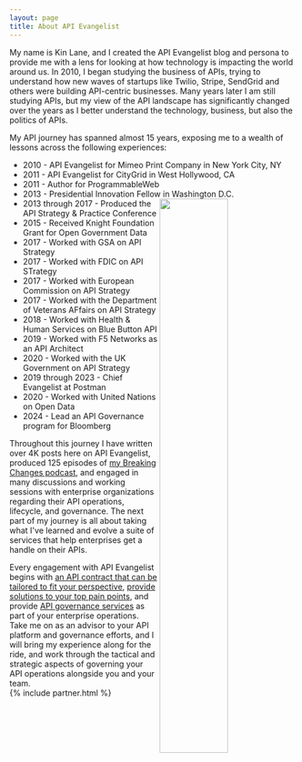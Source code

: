 ```yaml
---
layout: page
title: About API Evangelist
---
```

My name is Kin Lane, and I created the API Evangelist blog and persona to provide me with a lens for looking at how technology is impacting the world around us. In 2010, I began studying the business of APIs, trying to understand how new waves of startups like Twilio, Stripe, SendGrid and others were building API-centric businesses. Many years later I am still studying APIs, but my view of the API landscape has significantly changed over the years as I better understand the technology, business, but also the politics of APIs.

My API journey has spanned almost 15 years, exposing me to a wealth of lessons across the following experiences:

- 2010 - API Evangelist for Mimeo Print Company in New York City, NY
- 2011 - API Evangelist for CityGrid in West Hollywood, CA
- 2011 - Author for ProgrammableWeb
- 2013 - Presidential Innovation Fellow in Washington D.C.<img src="https://kinlane-productions2.s3.amazonaws.com/api-evangelist-many-photos.png" align="right" width="50%">
- 2013 through 2017 - Produced the API Strategy & Practice Conference
- 2015 - Received Knight Foundation Grant for Open Government Data
- 2017 - Worked with GSA on API Strategy
- 2017 - Worked with FDIC on API STrategy
- 2017 - Worked with European Commission on API Strategy
- 2017 - Worked with the Department of Veterans AFfairs on API Strategy
- 2018 - Worked with Health & Human Services on Blue Button API
- 2019 - Worked with F5 Networks as an API Architect
- 2020 - Worked with the UK Government on API Strategy
- 2019 through 2023 - Chief Evangelist at Postman
- 2020 - Worked with United Nations on Open Data
- 2024 - Lead an API Governance program for Bloomberg

Throughout this journey I have written over 4K posts here on API Evangelist, produced 125 episodes of [my Breaking Changes podcast](https://apievangelist.com/videos/), and engaged in many discussions and working sessions with enterprise organizations regarding their API operations, lifecycle, and governance. The next part of my journey is all about taking what I've learned and evolve a suite of services that help enterprises get a handle on their APIs.

Every engagement with API Evangelist begins with [an API contract that can be tailored to fit your perspective](https://apievangelist.com/contracts/), [provide solutions to your top pain points](https://apievangelist.com/solutions/), and provide [API governance services](https://apievangelist.com/services/) as part of your enterprise operations. Take me on as an advisor to your API platform and governance efforts, and I will bring my experience along for the ride, and work through the tactical and strategic aspects of governing your API operations alongside you and your team.
<br>
{% include partner.html %}